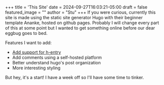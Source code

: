 +++
title = 'This Site'
date = 2024-09-27T16:03:21-05:00
draft = false
featured_image = ""
author = "Stu"
+++
If you were curious, currently this site is made using the static site generator Hugo with their beginner template Ananke, hosted on github pages. Probably I will change every part of this at some point but I wanted to get something online before our dear eggbug goes to bed.

Features I want to add:
- [Add support for h-entry](https://cohost.org/nex3/post/7851202-use-h-entry-to-make)
- Add comments using a self-hosted platform
- Better understand hugo's post organization
- More interesting styling

But hey, it's a start! I have a week off so I'll have some time to tinker.